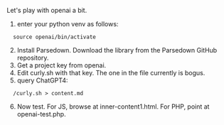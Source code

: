 Let's play with openai a bit.

1. enter your python venv as follows:

```
  source openai/bin/activate
```

2. Install Parsedown. Download the library from the Parsedown GitHub repository.
3. Get a project key from openai.
4. Edit curly.sh with that key. The one in the file currently is bogus.
5. query ChatGPT4:

```
  /curly.sh > content.md
```

6. Now test. For JS, browse at inner-content1.html. For PHP, point at openai-test.php.


